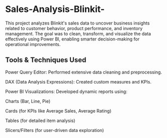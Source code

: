 # Sales-Analysis-Blinkit-
This project analyzes Blinkit's sales data to uncover business insights related to customer behavior, product performance, and inventory management. The goal was to clean, transform, and visualize the data effectively using Power BI, enabling smarter decision-making for operational improvements.

## Tools & Techniques Used
Power Query Editor: Performed extensive data cleaning and preprocessing.

DAX (Data Analysis Expressions): Created custom measures and KPIs.

Power BI Visualizations: Developed dynamic reports using:

Charts (Bar, Line, Pie)

Cards (for KPIs like Average Sales, Average Rating)

Tables (for detailed item analysis)

Slicers/Filters (for user-driven data exploration)
